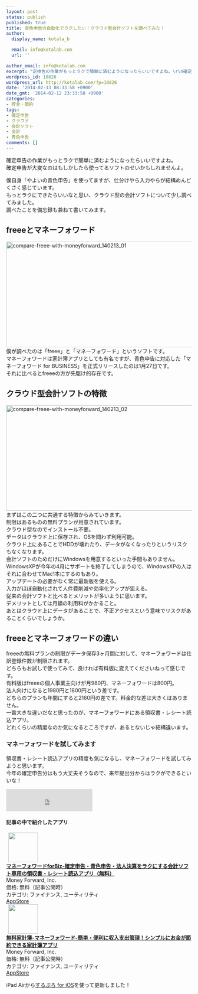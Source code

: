 ```yaml
---
layout: post
status: publish
published: true
title: 青色申告の自動化でラクしたい！クラウド型会計ソフトを調べてみた！
author:
  display_name: kotala_b

  email: info@kotalab.com
  url: ''

author_email: info@kotalab.com
excerpt: "定申告の作業がもっとラクで簡単に済むようになったらいいですよね。\r\n確定申告が大変なのはもしかしたら使ってるソフトのせいかもしれませんよ。\r\n僕自身「やよいの青色申告」を使ってますが、仕分けやら入力やらが結構めんどくさく感じています。\r\nもっとラクにできたらいいなと思い、クラウド型の会計ソフトについて少し調べてみました。\r\n調べたことを備忘録も兼ねて書いてみます。"
wordpress_id: 10826
wordpress_url: http://kotalab.com/?p=10826
date: '2014-02-13 08:33:58 +0900'
date_gmt: '2014-02-12 23:33:58 +0900'
categories:
- 貯金・節約
tags:
- 確定申告
- クラウド
- 会計ソフト
- 会計
- 青色申告
comments: []
---
```

<p>確定申告の作業がもっとラクで簡単に済むようになったらいいですよね。<br />
確定申告が大変なのはもしかしたら使ってるソフトのせいかもしれませんよ。</p>
<p>僕自身「やよいの青色申告」を使ってますが、仕分けやら入力やらが結構めんどくさく感じています。<br />
もっとラクにできたらいいなと思い、クラウド型の会計ソフトについて少し調べてみました。<br />
調べたことを備忘録も兼ねて書いてみます。<br />
<!--more--></p>
<h2>freeeとマネーフォワード</h2>
<p><img src="http://kotalab.com/wp-content/uploads/compare-freee-with-moneyforward_140213_01-546x286.png" alt="compare-freee-with-moneyforward_140213_01" width="546" height="286" class="alignnone size-large wp-image-10823" /><br />
僕が調べたのは「freee」と「マネーフォワード」というソフトです。<br />
マネーフォワードは家計簿アプリとしても有名ですが、青色申告に対応した「マネーフォワード for BUSINESS」を正式リリースしたのは1月27日です。<br />
それに比べるとfreeeの方が先駆け的存在です。</p>
<h2>クラウド型会計ソフトの特徴</h2>
<p><img src="http://kotalab.com/wp-content/uploads/compare-freee-with-moneyforward_140213_02-546x286.png" alt="compare-freee-with-moneyforward_140213_02" width="546" height="286" class="alignnone size-large wp-image-10824" /><br />
まずはこの二つに共通する特徴からみていきます。<br />
制限はあるものの無料プランが用意されています。<br />
クラウド型なのでインストール不要。<br />
データはクラウド上に保存され、OSを問わず利用可能。<br />
クラウド上にあることでHDDが壊れたり、データがなくなったりというリスクもなくなります。<br />
会計ソフトのためだけにWindowsを用意するといった手間もありません。<br />
WindowsXPが今年の4月にサポートを終了してしまうので、WindowsXPの人はそれに合わせてMac1本にするのもあり。<br />
アップデートの必要がなく常に最新版を使える。<br />
<span class="b">入力がほぼ自動化されて人件費削減や効率化アップが狙える。</span><br />
従来の会計ソフトと比べるとメリットが多いように思います。<br />
デメリットとしては月額の利用料がかかること。<br />
あとはクラウド上にデータがあることで、不正アクセスという意味でリスクがあることくらいでしょうか。</p>
<h2>freeeとマネーフォワードの違い</h2>
<p>freeeの無料プランの制限がデータ保存3ヶ月間に対して、マネーフォワードは仕訳登録件数が制限されます。<br />
どちらもお試しで使ってみて、良ければ有料版に変えてくださいねって感じです。<br />
有料版はfreeeの個人事業主向けが月980円、マネーフォワードは800円。<br />
法人向けになると1980円と1800円という差です。<br />
どちらのプランも年間にすると2160円の差です。料金的な差は大きくはありません。<br />
一番大きな違いだなと思ったのが、マネーフォワードにある領収書・レシート読込アプリ。<br />
どれくらいの精度なのか気になるところですが、あるとないじゃ結構違います。</p>
<h3>マネーフォワードを試してみます</h3>
<p>領収書・レシート読込アプリの精度も気になるし、マネーフォワードを試してみようと思います。<br />
今年の確定申告分はもう大丈夫そうなので、来年提出分からはラクができるといいな！</p>
<p><iframe frameborder="0" allowtransparency="true" height="60" width="234" marginheight="0" scrolling="no" src="http://ad.jp.ap.valuecommerce.com/servlet/htmlbanner?sid=2967684&pid=882545490" marginwidth="0"><script language="javascript" src="http://ad.jp.ap.valuecommerce.com/servlet/jsbanner?sid=2967684&pid=882545490"></script><br />
<noscript><a href="http://ck.jp.ap.valuecommerce.com/servlet/referral?sid=2967684&pid=882545490" target="_blank" ><img src="http://ad.jp.ap.valuecommerce.com/servlet/gifbanner?sid=2967684&pid=882545490" height="60" width="234" border="0"></a></noscript>
<p></iframe></p>
<h4 class="app">記事の中で紹介したアプリ</h4>
<div class="applink">
<div class="applinkimg"><a href="https://itunes.apple.com/jp/app/manefowadoforbiz-que-ding/id794972941?mt=8&uo=4&at=10l4yU" rel="nofollow" target="_blank"><img hspace="6" src="http://a1243.phobos.apple.com/us/r30/Purple/v4/d6/2a/e3/d62ae3d6-ae39-701a-4a11-fd850926160e/mzl.otkzphkt.png" width="80" /></a></div>
<div class="applinktext">
<div class="applinktitle"><strong><a href="https://itunes.apple.com/jp/app/manefowadoforbiz-que-ding/id794972941?mt=8&uo=4&at=10l4yU" rel="nofollow" target="_blank">マネーフォワードforBiz-確定申告・青色申告・法人決算をラクにする会計ソフト専用の領収書・レシート読込アプリ（無料）</a></strong></div>
<div class="applinkinfo">Money Forward, Inc.</div>
<div class="applinkinfo">価格: 無料（記事公開時）</div>
<div class="applinkinfo">カテゴリ: ファイナンス, ユーティリティ</div>
</div>
<div class="clear"></div>
<div class="appstorelink"><a href="https://itunes.apple.com/jp/app/manefowadoforbiz-que-ding/id794972941?mt=8&uo=4&at=10l4yU" rel="nofollow" target="_blank">AppStore</a></div>
</div>
<div class="applink">
<div class="applinkimg"><a href="https://itunes.apple.com/jp/app/wu-liao-jia-ji-bu-manefowado/id594145971?mt=8&uo=4&at=10l4yU" rel="nofollow" target="_blank"><img hspace="6" src="http://a475.phobos.apple.com/us/r30/Purple4/v4/32/25/59/322559b0-dac9-652a-4eb5-488a3e8d3497/mzl.noucrusm.png" width="80" /></a></div>
<div class="applinktext">
<div class="applinktitle"><strong><a href="https://itunes.apple.com/jp/app/wu-liao-jia-ji-bu-manefowado/id594145971?mt=8&uo=4&at=10l4yU" rel="nofollow" target="_blank">無料家計簿-マネーフォワード-簡単・便利に収入支出管理！シンプルにお金が節約できる家計簿アプリ</a></strong></div>
<div class="applinkinfo">Money Forward, Inc.</div>
<div class="applinkinfo">価格: 無料（記事公開時）</div>
<div class="applinkinfo">カテゴリ: ファイナンス, ユーティリティ</div>
</div>
<div class="clear"></div>
<div class="appstorelink"><a href="https://itunes.apple.com/jp/app/wu-liao-jia-ji-bu-manefowado/id594145971?mt=8&uo=4&at=10l4yU" rel="nofollow" target="_blank">AppStore</a></div>
</div>
<p>iPad Airから<a href="https://itunes.apple.com/jp/app/surupuro-for-ios-buroguedita/id436676299?mt=8&uo=4&at=10l4yU" rel="nofollow" target="_blank">するぷろ for iOS</a>を使って更新しました！</p>
